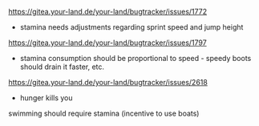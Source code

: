 https://gitea.your-land.de/your-land/bugtracker/issues/1772
* stamina needs adjustments regarding sprint speed and jump height

https://gitea.your-land.de/your-land/bugtracker/issues/1797
* stamina consumption should be proportional to speed - speedy boots should drain it faster, etc.

https://gitea.your-land.de/your-land/bugtracker/issues/2618
* hunger kills you

swimming should require stamina (incentive to use boats)
